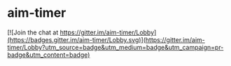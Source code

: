 # aim-timer

[![Join the chat at https://gitter.im/aim-timer/Lobby](https://badges.gitter.im/aim-timer/Lobby.svg)](https://gitter.im/aim-timer/Lobby?utm_source=badge&utm_medium=badge&utm_campaign=pr-badge&utm_content=badge)